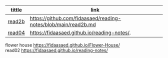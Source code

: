 | tittle                                                  | link                                                           |
| ------------------------------------------------------- | -------------------------------------------------------------- |
| [read2b](https://fidaasaed.github.io/reading-notes/)    | https://github.com/fidaasaed/reading-notes/blob/main/read2b.md |
| [read04](https://fidaasaed.github.io/reading-notes/.  ) | https://fidaasaed.github.io/reading-notes/.                    |
flower house      https://fidaasaed.github.io/Flower-House/     
read02          https://fidaasaed.github.io/reading-notes/
